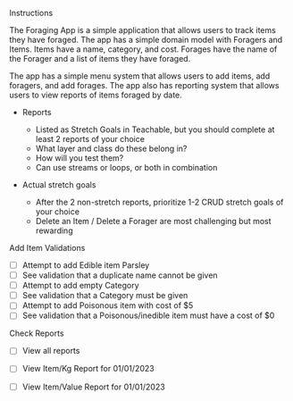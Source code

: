 
Instructions 

The Foraging App is a simple application that allows users to track items they have foraged. The app has a simple domain model with Foragers and Items. Items have a name, category, and cost. Forages have the name of the Forager and a list of items they have foraged.

The app has a simple menu system that allows users to add items, add foragers, and add forages. The app also has reporting system that allows users to view reports of items foraged by date.

- Reports
    - Listed as Stretch Goals in Teachable, but you should complete at least 2 reports of your choice
    - What layer and class do these belong in?
    - How will you test them?
    - Can use streams or loops, or both in combination

- Actual stretch goals
    - After the 2 non-stretch reports, prioritize 1-2 CRUD stretch goals of your choice
    - Delete an Item / Delete a Forager are most challenging but most rewarding


Add Item Validations
- [ ] Attempt to add Edible item Parsley
- [ ] See validation that a duplicate name cannot be given
- [ ] Attempt to add empty Category
- [ ] See validation that a Category must be given
- [ ] Attempt to add Poisonous item with cost of $5
- [ ] See validation that a Poisonous/inedible item must have a cost of $0

Check Reports
- [ ] View all reports
- [ ] View Item/Kg Report for 01/01/2023
- [ ] View Item/Value Report for 01/01/2023

